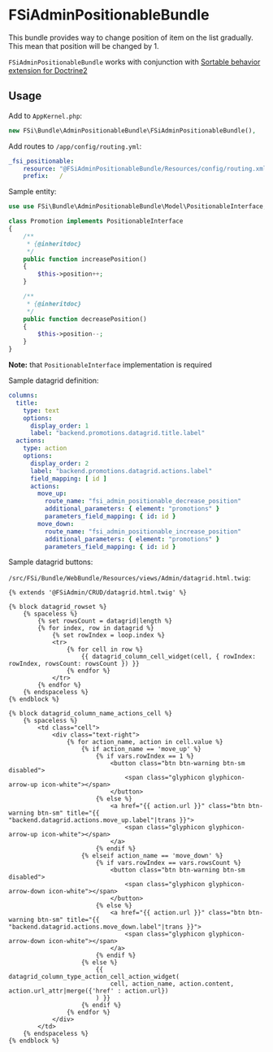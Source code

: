 # FSiAdminPositionableBundle

This bundle provides way to change position of item on the list gradually.
This mean that position will be changed by 1.

`FSiAdminPositionableBundle` works with conjunction with [Sortable behavior extension for Doctrine2](https://github.com/l3pp4rd/DoctrineExtensions/blob/master/doc/sortable.md)

## Usage

Add to `AppKernel.php`:

```php
new FSi\Bundle\AdminPositionableBundle\FSiAdminPositionableBundle(),
```

Add routes to `/app/config/routing.yml`:

```yml
_fsi_positionable:
    resource: "@FSiAdminPositionableBundle/Resources/config/routing.xml"
    prefix:   /
```

Sample entity:

```php
use use FSi\Bundle\AdminPositionableBundle\Model\PositionableInterface;

class Promotion implements PositionableInterface
{
    /**
     * {@inheritdoc}
     */
    public function increasePosition()
    {
        $this->position++;
    }

    /**
     * {@inheritdoc}
     */
    public function decreasePosition()
    {
        $this->position--;
    }
}
```

**Note:** that `PositionableInterface` implementation is required

Sample datagrid definition:

```yml
columns:
  title:
    type: text
    options:
      display_order: 1
      label: "backend.promotions.datagrid.title.label"
  actions:
    type: action
    options:
      display_order: 2
      label: "backend.promotions.datagrid.actions.label"
      field_mapping: [ id ]
      actions:
        move_up:
          route_name: "fsi_admin_positionable_decrease_position"
          additional_parameters: { element: "promotions" }
          parameters_field_mapping: { id: id }
        move_down:
          route_name: "fsi_admin_positionable_increase_position"
          additional_parameters: { element: "promotions" }
          parameters_field_mapping: { id: id }
```

Sample datagrid buttons:

`/src/FSi/Bundle/WebBundle/Resources/views/Admin/datagrid.html.twig`:

```twig
{% extends '@FSiAdmin/CRUD/datagrid.html.twig' %}

{% block datagrid_rowset %}
    {% spaceless %}
        {% set rowsCount = datagrid|length %}
        {% for index, row in datagrid %}
            {% set rowIndex = loop.index %}
            <tr>
                {% for cell in row %}
                    {{ datagrid_column_cell_widget(cell, { rowIndex: rowIndex, rowsCount: rowsCount }) }}
                {% endfor %}
            </tr>
        {% endfor %}
    {% endspaceless %}
{% endblock %}

{% block datagrid_column_name_actions_cell %}
    {% spaceless %}
        <td class="cell">
            <div class="text-right">
                {% for action_name, action in cell.value %}
                    {% if action_name == 'move_up' %}
                        {% if vars.rowIndex == 1 %}
                            <button class="btn btn-warning btn-sm disabled">
                                <span class="glyphicon glyphicon-arrow-up icon-white"></span>
                            </button>
                        {% else %}
                            <a href="{{ action.url }}" class="btn btn-warning btn-sm" title="{{ "backend.datagrid.actions.move_up.label"|trans }}">
                                <span class="glyphicon glyphicon-arrow-up icon-white"></span>
                            </a>
                        {% endif %}
                    {% elseif action_name == 'move_down' %}
                        {% if vars.rowIndex == vars.rowsCount %}
                            <button class="btn btn-warning btn-sm disabled">
                                <span class="glyphicon glyphicon-arrow-down icon-white"></span>
                            </button>
                        {% else %}
                            <a href="{{ action.url }}" class="btn btn-warning btn-sm" title="{{ "backend.datagrid.actions.move_down.label"|trans }}">
                                <span class="glyphicon glyphicon-arrow-down icon-white"></span>
                            </a>
                        {% endif %}
                    {% else %}
                        {{ datagrid_column_type_action_cell_action_widget(
                            cell, action_name, action.content, action.url_attr|merge({'href' : action.url})
                        ) }}
                    {% endif %}
                {% endfor %}
            </div>
        </td>
    {% endspaceless %}
{% endblock %}
```
